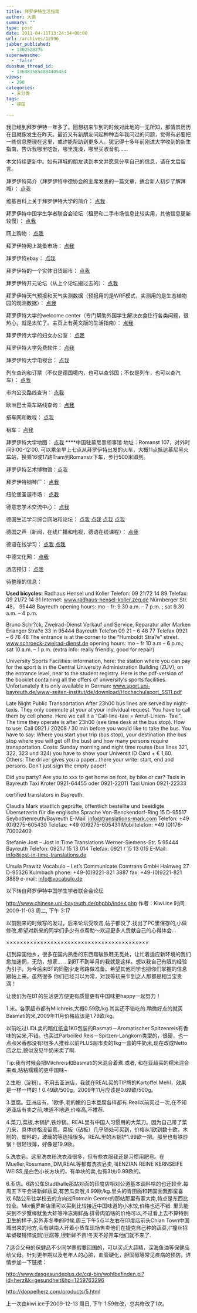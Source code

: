 ```yaml
---
title: 拜罗伊特生活指南
author: 大鹏
summary: ""
type: post
date: 2011-04-11T13:24:34+00:00
url: /archives/12996
jabber_published:
  - 1302528275
superawesome:
  - 'false'
duoshuo_thread_id:
  - 1360835854884405454
views:
  - 290
categories:
  - 未分类
tags:
  - 德国

---
```

<!--:zh-->我已经到拜罗伊特一年多了。回想初来乍到的时候对此地的一无所知，那情景历历在目就像发生在昨天。最近又有新朋友问起种种当年我问过的问题，觉得有必要把一些信息整理在这里，或许能帮助到更多人。犹记得十多年前刚进大学收到的新生指南，告诉我哪里吃饭，哪里洗澡，哪里买收音机……

本文持续更新中。如有拜城的朋友读到本文并愿意分享自己的信息，请在文后留言。

拜罗伊特简介（拜罗伊特中德协会的主席发表的一篇文章，适合新人初步了解拜城）： [点我][1]

维基百科上关于拜罗伊特大学的简介： [点我][2]

拜罗伊特中国学生学者联合会论坛（租房和二手市场信息比较实用，其他信息更新较慢）： [点我][3]

网上购物： [点我][4]

拜罗伊特网上跳蚤市场： [点我][5]

拜罗伊特ebay： [点我][6]

拜罗伊特的一个实体旧货超市： [点我][7]

拜罗伊特开元论坛（从上个论坛搬过去的）： [点我][8]

拜罗伊特天气预报和天气实测数据（预报用的是WRF模式，实测用的是生态植物园的观测数据）： [点我][9]

拜罗伊特大学的welcome center（专门帮助外国学生解决衣食住行各类问题，很热心，就是太忙了。主页上有英文版的生活指南）： [点我][10]

拜罗伊特大学的妇女办公室： [点我][11]

拜罗伊特大学免费软件： [点我][12]

拜罗伊特大学电视台： [点我][13]

列车查询和订票（不仅是德国境内，也可以查邻国；不仅是列车，也可以查汽车）： [点我][14]

市内公交路线查询： [点我][15]

欧洲巴士乘车路线查询： [点我][16]

搭车网和教程： [点我][17]

租车： [点我][18]

拜罗伊特大学地图： [点我][19] \****中国驻慕尼黑领事馆 地址：Romanst 107，对外时间9:00-12:00. 可以乘坐早上七点从拜罗伊特出发的火车，大概11点抵达慕尼黑火车站，换乘16或17路Tram到Romanstr下车，步行500米即到。

拜罗伊特艺术博物馆：[点我][20]

拜罗伊特钢琴厂： [点我][21]

纽伦堡圣诞市场： [点我][22]

德意志学术交流中心： [点我][23]

德国生活学习综合网站和论坛： [点我][24] [点我][25] [点我][26] [点我][27]

德国之声（新闻，在线广播和电视，德语在线课程）： [点我][28]

德语在线学习： [点我][29] [点我][30]

中德文化网： [点我][31]

酒店预订： [点我][32]

待整理的信息：

**Used bicycles:** Radhaus Hensel und Koller Telefon: 09 21/72 14 89 Telefax: 09 21/72 14 91 Internet: www.radhaus-hensel-koller.zeg.de Nürnberger Str. 48， 95448 Bayreuth opening hours: mo &#8211; fr: 9.30 a.m. &#8211; 7 p.m. ; sat 9.30 a.m. &#8211; 4 p.m.

Bruno Schr?ck, Zweirad-Dienst Verkauf und Service, Reparatur aller Marken Erlanger Stra?e 33 in 95444 Bayreuth Telefon 09 21 &#8211; 6 48 77 Telefax 0921 &#8211; 6 76 48 The entrance is at the corner to the &#8220;Humboldt Stra?e&#8221; street. www.schroeck-zweirad-dienst.de opening hours: mo &#8211; fr 10 a.m &#8211; 6 p.m.; sat 10 a.m. &#8211; 1 p.m. (extra info: really friendly, good for repair)

University Sports Facilities: information, here: the station where you can pay for the sport is in the Central University Administration Building (ZUV), on the entrance level, near to the student registry. Here is the pdf-version of the booklet containing all the offers of university′s sports facilities. Unfortunately it is only available in German: www.sport.uni-bayreuth.de/www-seiten-institut/de/download/Hochschulsport_SS11.pdf

Late Night Public Transportation After 23h00 bus lines are served by night-taxis. They only commute at your at your individual request. You have to call them by cell phone. Here we call it a &#8220;Call-line-taxi = Anruf-Linien- Taxi&#8221;. The time they operate is after 23h00 (see time desk at the bus stop). How to use: Call 0921 / 20208 / 30 min before you would like to take the bus. You have to say: Where you start your trip (bus stop), your destination (the bus stop where you will get off the bus) and how many persons require transportation. Costs: Sunday morning and night time routes (bus lines 321, 322, 323 und 324) you have to show your Universit ID Card + € 1,60. Others: The driver gives you a paper&#8230;there your write: start, end and persons. Don&#8217;t just sign the empty paper!

Did you party? Are you to xxx to get home on foot, by bike or car? Taxis in Bayreuth Taxi Kroter 0921-64455 oder 0921-22011 Taxi Union 0921-22333

certified translators in Bayreuth:

Claudia Mark staatlich geprüfte, öffentlich bestellte und beeidigte Übersetzerin für die englische Sprache Von-Benckendorf-Ring 15 D-95517 Seybothenreuth/Bayreuth E-Mail: info@translations-mark.com Telefon: +49 (0)9275-605430 Telefax: +49 (0)9275-605431 Mobiltelefon: +49 (0)176-70002409

Stefanie Jost &#8211; Jost in Time Translations Werner-Siemens-Str. 5 95444 Bayreuth Telefon: 0921 / 15 13 014 Telefax: 0921 / 15 13 015 E-Mail: info@jost-in-time-translations.de

Ursula Prawitz Vocabulo – Let’s Communicate Comtrans GmbH Hainweg 27 D-95326 Kulmbach phone: +49-(0)9221-821 3887 fax: +49-(0)9221-821 3889 e-mail: info@vocabulo.de

以下转自拜罗伊特中国学生学者联合会论坛

http://www.chinese.uni-bayreuth.de/phpbb/index.php 作者：Kiwi.ice 时间: 2009-11-03 周二, 下午 3:17

以前刚来的时候写的发过，后来论坛受攻击,帖子都没了.找出了PC里保存的,小做修改,希望对新来的同学们多少有点帮助～欢迎更多人贡献自己的心得体会…

××××××××××××××××××××××××××××××××××××××××××

初到异国他乡，很多在国内熟悉的东西踏破铁鞋无觅处，让忙着适应新环境的我们愈加迷惘，无助，想家… …到BT不到半月的我就是这样。想以我自己有限的经验为引子，为今后来BT的同胞少走弯路做准备。希望其他同学也把你们掌握的信息跟帖上来。虽然很多 你们已经习以为常，对我等初来乍到之人那都是相当宝贵滴！

让我们为在BT的生活更方便更有质量更有中国味更happy一起努力！

1&#46;米。各家超市都有Milchreis,大概0.59欧/kg.其实还不错吃的.稍微好点的就买Basmati的米,2009年11月价格应该是1.79欧/kg。

以前吃过LIDL卖的暗红纸盒1KG包装的Basmati－Aromatischer Spitzenreis有香味的尖米,不错。也买过Parboiled Reis－Spitzen-Langkorn类型的，很硬，也一点点米香都没有!很多人推荐以前PLUS超市卖的1kg一盒的牛奶米,现在改成Netto 店之后,貌似没见牛奶米卖了啊.

Tip:我有时候会把Milchreis和Basmati的米混合着煮.或者, 和在亚超买的糯米混合来煮,粘粘糯糯的更中国味~

2&#46;生粉（淀粉）。不用去亚洲店，我就在REAL买的TIP牌的Kartoffel Mehl，效果是一样一样的！0.49欧/500g。2009年11月应该是0.69欧/500g。

3&#46;豆腐。亚洲店有，1欧多,老的嫩的日本豆腐各样都有.Real以前买过一次,在不知道亚店有卖之前,味道不地道,价格高,不推荐.

4&#46;菜刀,菜板,木锅铲,铁炒锅。REAL里有中国人习惯用的大菜刀。因为自己带了菜刀来，具体价格没留意。菜板（砧板）几乎随处可买到，价格从1欧到数十欧，木制的，塑料的，玻璃的等选择很多。REAL里的木锅铲1.99欧一把。那里也有铁炒锅！很轻很薄，好像是19.9欧。

5&#46;洗衣皂。这里洗衣粉洗衣液很多，但有些衣服我还是习惯用肥皂。在Mueller,Rossmann, DM,REAL等都有洗衣皂卖,叫ENZIAN REINE KERNSEIFE WEISS,是白色小长方块的，有单块的卖,也有3块/0.99欧的。

6&#46;亚店。6路公车Stadthalle那站对面的印度店相对公道基本调料啥的也还较全.每周五下午会进新鲜蔬菜,有苦瓜卖哦,4.99欧/kg.里头的青田面和韩国面我都蛮喜欢.6路公车往学校去的方向过Rotmain Center的那站那里有家大南,特点是东西比较全。Mix俄罗斯店里可以买到比较接近中国味道的小水饺,价格也还不错. 里头能买到不少蟹棒鱿鱼大虾等冷冻海鲜品.排骨肉馅啥的价格可以,不过看上去不算特别卫生的样子.另外非冬季的时候,周三下午5点半左右在印度店前头Chian Town中国城出来的地方,会有越南人开着小货车现场售卖他们在捷克自己种的蔬菜,(“撞丝招牟塑磔锵悴说鹊)豆腐等,很新鲜不贵!冬天不好开车他们就不来了.

7&#46;适合父母的保健品不少同学寒假要回国的，可以买点大蒜精，深海鱼油等保健品给父母。针对更年期以及老年人的心脏，血管硬化，胆固醇等常见疾病的预防。详情参加一下链接：

http://www.dasgesundeplus.de/cgi-bin/wohlbefinden.pl?id=herz&k=gesundheit&hp=1259763296

http://doppelherz.com/products/5.html

上一次由kiwi.ice于2009-12-13 周日, 下午 1:59修改，总共修改了1次。

<!--:-->

 [1]: http://blog.sina.com.cn/s/blog_6ec4b0960100p283.html
 [2]: http://de.wikipedia.org/wiki/Universit%C3%A4t_Bayreuth
 [3]: http://www.chinese.uni-bayreuth.de/phpbb/index.php
 [4]: http://www.otto.de/
 [5]: http://www.uni-markt-bayreuth.net/floh/floh_angebot.php
 [6]: http://kleinanzeigen.ebay.de/anzeigen/
 [7]: http://www.soziale-dienste-gmbh.de/bayreuth/modul.html?wid=i&query=willkommen.html
 [8]: http://forum.kaiyuan.de/forum.php?mod=forumdisplay&fid=303
 [9]: http://www.meteosphaere.de/de/forecast/city/7763/weather.html
 [10]: http://www.welcome-centre.uni-bayreuth.de/en/index.html
 [11]: http://www.frauenbeauftragte.uni-bayreuth.de/de/index.html
 [12]: http://www.rz.uni-bayreuth.de/de/Dienste_IT-Verantwortliche/Softwarebeschaffung/Freie_Software/MSDNAA/index.html
 [13]: http://www.campus-tv.com/
 [14]: http://www.bahn.de/i/view/GBR/en/index.shtml
 [15]: http://www.bvb-bayreuth.de/
 [16]: http://www.touring.de/
 [17]: http://www.go2eu.com/bbs/viewthread.php?tid=25607&forum=12
 [18]: http://www.sixt.de/
 [19]: http://pengzhaoblog.files.wordpress.com/2011/04/campusbayreuth.gif
 [20]: http://www.kunstmuseum-bayreuth.de/
 [21]: http://www.steingraeber.de/
 [22]: http://www.christkindlesmarkt.de/english/index.php?navi=1&rid=2
 [23]: http://daad.org.cn/zh
 [24]: http://www.howtogermany.com/
 [25]: http://www.cn-de.de/
 [26]: http://www.abcdv.net/
 [27]: http://www.dolc.de/forum.php
 [28]: http://www.dw-world.de/
 [29]: http://www.deyudeyu.com/
 [30]: http://www.dedecn.com/
 [31]: http://www.de-cn.net/zhindex.htm
 [32]: http://www.venere.com
